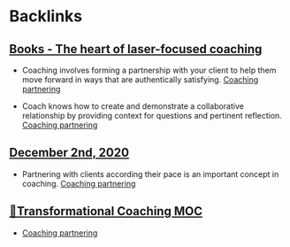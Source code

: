 
# Backlinks
## [Books - The heart of laser-focused coaching](<Books - The heart of laser-focused coaching.md>)
-  Coaching involves forming a partnership with your client to help them move forward in ways that are authentically satisfying. [Coaching partnering](<Coaching partnering.md>)

- Coach knows how to create and demonstrate a collaborative relationship by providing context for questions and pertinent reflection. [Coaching partnering](<Coaching partnering.md>)

## [December 2nd, 2020](<December 2nd, 2020.md>)
- Partnering with clients according their pace is an important concept in coaching. [Coaching partnering](<Coaching partnering.md>)

## [🧭Transformational Coaching MOC](<🧭Transformational Coaching MOC.md>)
- [Coaching partnering](<Coaching partnering.md>)

